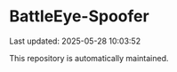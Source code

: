 # BattleEye-Spoofer

Last updated: 2025-05-28 10:03:52

This repository is automatically maintained.

